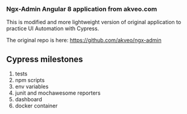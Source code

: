 ### Ngx-Admin Angular 8 application from akveo.com

This is modified and more lightweight version of original application to practice UI Automation with Cypress.

The original repo is here: https://github.com/akveo/ngx-admin

## Cypress milestones
1) tests
2) npm scripts 
3) env variables 
4) junit and mochawesome reporters
5) dashboard
6) docker container